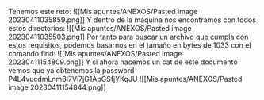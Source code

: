 Tenemos este reto:
![[Mis apuntes/ANEXOS/Pasted image 20230411035859.png]]
Y dentro de la máquina nos encontramos con todos estos directorios:
![[Mis apuntes/ANEXOS/Pasted image 20230411035503.png]]
Por tanto para buscar un archivo que cumpla con estos requisitos, podemos basarnos en el tamaño en bytes de 1033 con el comando find:
![[Mis apuntes/ANEXOS/Pasted image 20230411154809.png]]
Y si ahora hacemos un cat de este documento vemos que ya obtenemos la password P4L4vucdmLnm8I7Vl7jG1ApGSfjYKqJU
![[Mis apuntes/ANEXOS/Pasted image 20230411154844.png]]